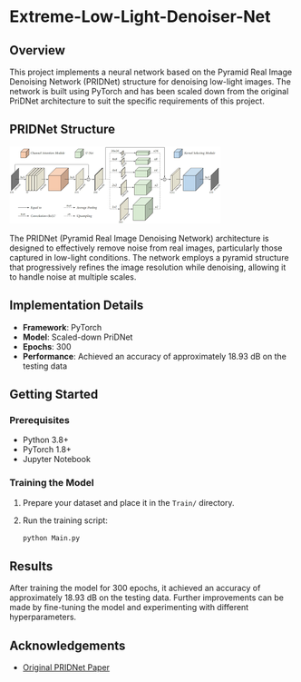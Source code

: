 # Extreme-Low-Light-Denoiser-Net

## Overview

This project implements a neural network based on the Pyramid Real Image Denoising Network (PRIDNet) structure for denoising low-light images. The network is built using PyTorch and has been scaled down from the original PriDNet architecture to suit the specific requirements of this project.

## PRIDNet Structure

![PRIDNet Structure](download.png)

The PRIDNet (Pyramid Real Image Denoising Network) architecture is designed to effectively remove noise from real images, particularly those captured in low-light conditions. The network employs a pyramid structure that progressively refines the image resolution while denoising, allowing it to handle noise at multiple scales.

## Implementation Details

- **Framework**: PyTorch
- **Model**: Scaled-down PriDNet
- **Epochs**: 300
- **Performance**: Achieved an accuracy of approximately 18.93 dB on the testing data

## Getting Started

### Prerequisites

- Python 3.8+
- PyTorch 1.8+
- Jupyter Notebook

### Training the Model

1. Prepare your dataset and place it in the `Train/` directory.

2. Run the training script:
   ```bash
   python Main.py
   ```
## Results

After training the model for 300 epochs, it achieved an accuracy of approximately 18.93 dB on the testing data. Further improvements can be made by fine-tuning the model and experimenting with different hyperparameters.

## Acknowledgements

- [Original PRIDNet Paper](https://arxiv.org/pdf/1908.00273)
